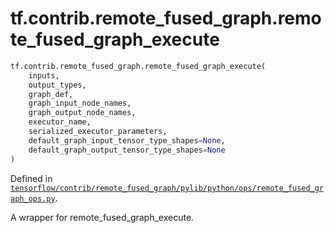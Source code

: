 <div itemscope itemtype="http://developers.google.com/ReferenceObject">
<meta itemprop="name" content="tf.contrib.remote_fused_graph.remote_fused_graph_execute" />
<meta itemprop="path" content="Stable" />
</div>

# tf.contrib.remote_fused_graph.remote_fused_graph_execute

``` python
tf.contrib.remote_fused_graph.remote_fused_graph_execute(
    inputs,
    output_types,
    graph_def,
    graph_input_node_names,
    graph_output_node_names,
    executor_name,
    serialized_executor_parameters,
    default_graph_input_tensor_type_shapes=None,
    default_graph_output_tensor_type_shapes=None
)
```



Defined in [`tensorflow/contrib/remote_fused_graph/pylib/python/ops/remote_fused_graph_ops.py`](/code/stable/tensorflow/contrib/remote_fused_graph/pylib/python/ops/remote_fused_graph_ops.py).

A wrapper for remote_fused_graph_execute.